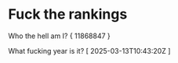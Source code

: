 # Fuck the rankings

Who the hell am I?
{ 11868847 }

What fucking year is it?
[ 2025-03-13T10:43:20Z ]
